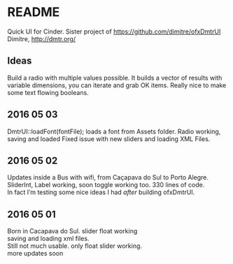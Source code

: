 # README

Quick UI for Cinder.
Sister project of https://github.com/dimitre/ofxDmtrUI  
Dimitre, http://dmtr.org/  

## Ideas
Build a radio with multiple values possible.
It builds a vector <string> of results with variable dimensions, you can iterate and grab OK items. Really nice to make some text flowing booleans.  

## 2016 05 03
DmtrUI::loadFont(fontFile); loads a font from Assets folder.
Radio working, saving and loaded
Fixed issue with new sliders and loading XML Files.

## 2016 05 02
Updates inside a Bus with wifi, from Caçapava do Sul to Porto Alegre. SliderInt, Label working, soon toggle working too.
330 lines of code.  
In fact I’m testing some nice ideas I had *after* building ofxDmtrUI. 

## 2016 05 01
Born in Cacapava do Sul. slider float working  
saving and loading xml files.  
Still not much usable. only float slider working.  
more updates soon 
